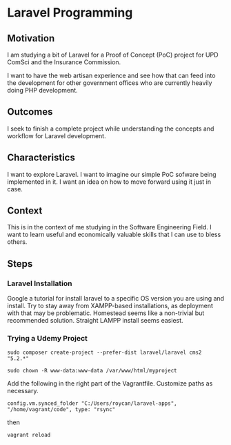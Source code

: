 # Laravel Programming

## Motivation 

I am studying a bit of Laravel for a Proof of Concept (PoC) project for UPD ComSci and the Insurance Commission. 

I want to have the web artisan experience and see how that can feed into the development for other government offices who are currently heavily doing PHP development. 

## Outcomes

I seek to finish a complete project while understanding the concepts and workflow for Laravel development. 

## Characteristics

I want to explore Laravel. I want to imagine our simple PoC sofware being implemented in it. I want an idea on how to move forward using it just in case. 


## Context

This is in the context of me studying in the Software Engineering Field. I want to learn useful and economically valuable skills that I can use to bless others. 



## Steps

### Laravel Installation 
Google a tutorial for install laravel to a specific OS version you are using and install.  Try to stay away from XAMPP-based installations, as deployment with that may be problematic. Homestead seems like a non-trivial but recommended solution. Straight LAMPP install seems easiest. 

### Trying a Udemy Project


    sudo composer create-project --prefer-dist laravel/laravel cms2 "5.2.*"

    sudo chown -R www-data:www-data /var/www/html/myproject



Add the following in the right part of the Vagrantfile. Customize paths as necessary.

    config.vm.synced_folder "C:/Users/roycan/laravel-apps", "/home/vagrant/code", type: "rsync"

then 

    vagrant reload 





